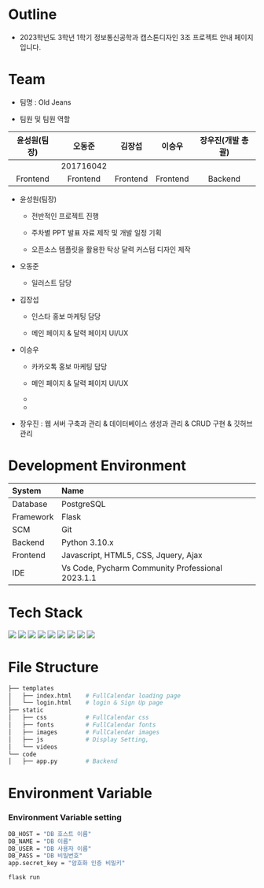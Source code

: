 # Outline
* 2023학년도 3학년 1학기 정보통신공학과 캡스톤디자인 3조 프로젝트 안내 페이지입니다.

# Team
* 팀명 : Old Jeans
 
* 팀원 및 팀원 역할

|윤성원(팀장)|오동준|김장섭|이승우|장우진(개발 총괄)|
|:---------------------:|:---------------------:|:---------------------:|:---------------------:|:---------------------:|
||201716042||||
|Frontend|Frontend|Frontend|Frontend|Backend|

* 윤성원(팀장)

  * 전반적인 프로젝트 진행 
  
  * 주차별 PPT 발표 자료 제작 및 개발 일정 기획
  
  * 오픈소스 템플릿을 활용한 탁상 달력 커스텀 디자인 제작

* 오동준
 
  * 일러스트 담당

* 김장섭

  * 인스타 홍보 마케팅 담당
  
  * 메인 페이지 & 달력 페이지 UI/UX

* 이승우 

  * 카카오톡 홍보 마케팅 담당
  
  * 메인 페이지 & 달력 페이지 UI/UX

  * 

  *  

* 장우진 : 웹 서버 구축과 관리 & 데이터베이스 생성과 관리 & CRUD 구현 & 깃허브 관리

# Development Environment

|System|Name|
|:---|:---|
|Database|PostgreSQL|
|Framework|Flask|
|SCM|Git|
|Backend|Python 3.10.x|
|Frontend|Javascript, HTML5, CSS, Jquery, Ajax|
|IDE|Vs Code, Pycharm Community Professional 2023.1.1|

# Tech Stack

<div class="container">
 <img src="https://img.shields.io/badge/html5-E34F26?style=for-the-badge&logo=html5&logoColor=white"> 
 <img src="https://img.shields.io/badge/css-1572B6?style=for-the-badge&logo=css3&logoColor=white"> 
 <img src="https://img.shields.io/badge/javascript-F7DF1E?style=for-the-badge&logo=javascript&logoColor=black">
 <img src="https://img.shields.io/badge/jquery-FFCA28?style=for-the-badge&logo=jquery&logoColor=white">
 <img src="https://img.shields.io/badge/bootstrap-7952B3?style=for-the-badge&logo=bootstrap&logoColor=white">
 <img src="https://img.shields.io/badge/Python-3776AB?style=for-the-badge&logo=python&logoColor=white"> 
 <img src="https://img.shields.io/badge/PostgreSQL-003545?style=for-the-badge&logo=PostgreSQL&logoColor=white"> 
 <img src="https://img.shields.io/badge/flask-000000?style=for-the-badge&logo=flask&logoColor=white">
 <img src="https://img.shields.io/badge/github-181717?style=for-the-badge&logo=github&logoColor=white">
</div>

# File Structure

```bash
├── templates
│   ├── index.html    # FullCalendar loading page
│   └── login.html    # login & Sign Up page
├── static
│   ├── css           # FullCalendar css
│   ├── fonts         # FullCalendar fonts
│   ├── images        # FullCalendar images
│   ├── js            # Display Setting, 
│   └── videos        
└── code
│   ├── app.py        # Backend
``` 

# Environment Variable

### Environment Variable setting
```bash
DB_HOST = "DB 호스트 이름"
DB_NAME = "DB 이름"
DB_USER = "DB 사용자 이름"
DB_PASS = "DB 비밀번호"
app.secret_key = "암호화 인증 비밀키"
```

```bash
flask run
```
